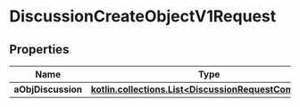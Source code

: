 
# DiscussionCreateObjectV1Request

## Properties
| Name | Type | Description | Notes |
| ------------ | ------------- | ------------- | ------------- |
| **aObjDiscussion** | [**kotlin.collections.List&lt;DiscussionRequestCompound&gt;**](DiscussionRequestCompound.md) |  |  |



